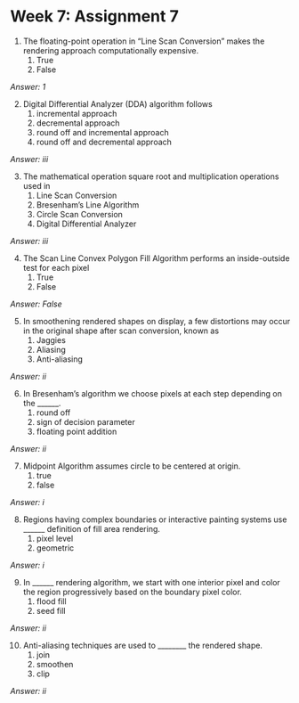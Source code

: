 # Week 7: Assignment 7 

1. The floating-point operation in “Line Scan Conversion” makes the rendering approach computationally expensive.
	1. True
	2. False

*Answer: 1*

2. Digital Differential Analyzer (DDA) algorithm follows
	1. incremental approach
	2. decremental approach
	3. round off and incremental approach
	4. round off and decremental approach

*Answer: iii*

3. The mathematical operation square root and multiplication operations used in
	1. Line Scan Conversion
	2. Bresenham’s Line Algorithm
	3. Circle Scan Conversion
	4. Digital Differential Analyzer

*Answer: iii*

4. The Scan Line Convex Polygon Fill Algorithm performs an inside-outside test for each pixel
	1. True
	2. False

*Answer: False*

5. In smoothening rendered shapes on display, a few distortions may occur in the original shape after scan conversion, known as
	1. Jaggies
	2. Aliasing
	3. Anti-aliasing

*Answer: ii*

6. In Bresenham’s algorithm we choose pixels at each step depending on the ______.
	1. round off
	2. sign of decision parameter
	3. floating point addition

*Answer: ii*

7. Midpoint Algorithm assumes circle to be centered at origin.
	1. true
	2. false

*Answer: i*

8. Regions having complex boundaries or interactive painting systems use ______ definition of fill area rendering.
	1. pixel level
	2. geometric

*Answer: i*

9. In ______ rendering algorithm, we start with one interior pixel and color the region progressively based on the boundary pixel color.
	1. flood fill
	2. seed fill

*Answer: ii*

10. Anti-aliasing techniques are used to ________ the rendered shape.
	1. join
	2. smoothen
	3. clip

*Answer: ii*
